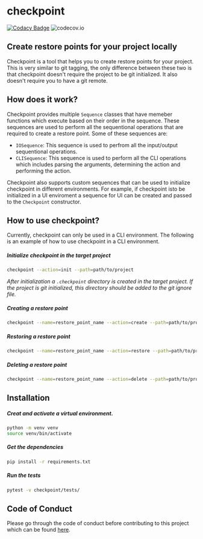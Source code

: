 # checkpoint
[![Codacy Badge](https://app.codacy.com/project/badge/Grade/db5e64ce3b644109afe0c6ed96f266b8)](https://www.codacy.com/gh/antrikshmisri/checkpoint/dashboard?utm_source=github.com&amp;utm_medium=referral&amp;utm_content=antrikshmisri/checkpoint&amp;utm_campaign=Badge_Grade) ![codecov.io](https://codecov.io/github/antrikshmisri/checkpoint/coverage.svg?branch=master)


## Create restore points for your project locally

Checkpoint is a tool that helps you to create restore points for your project. This is very similar to git tagging, the only difference between these two is that checkpoint doesn't require the project to be git initialized. It also doesn't require you to have a git remote. 

## How does it work?

Checkpoint provides multiple `Sequence` classes that have memeber functions which execute based on their order in the sequence. These sequences are used to perform all the sequentional operations that are required to create a restore point. Some of these sequences are:

* `IOSequence`: This sequence is used to perfrom all the input/output sequentional operations.
* `CLISequence`: This sequence is used to perform all the CLI operations which includes parsing the arguments, determining the action and performing the action.

Checkpoint also supports custom sequences that can be used to initialize checkpoint in different environments. For example, if checkpoint isto be initialized in a UI enviroment a sequence for UI can be created and passed to the `Checkpoint` constructor.

## How to use checkpoint?

Currently, checkpoint can only be used in a CLI environment. The following is an example of how to use checkpoint in a CLI environment.

##### Initialize checkpoint in the target project
```bash
checkpoint --action=init --path=path/to/project 
```
*After initialization a `.checkpoint` directory is created in the target project. If the project is git initialized, this directory should be added to the git ignore file.*

##### Creating a restore point
```bash
checkpoint --name=restore_point_name --action=create --path=path/to/project
```

##### Restoring a restore point
```bash
checkpoint --name=restore_point_name --action=restore --path=path/to/project
```

##### Deleting a restore point
```bash
checkpoint --name=restore_point_name --action=delete --path=path/to/project
```

## Installation

##### Creat and activate a virtual environment.
```bash
python -m venv venv
source venv/bin/activate
```

##### Get the dependencies
```bash
pip install -r requirements.txt
```

##### Run the tests
```bash
pytest -v checkpoint/tests/
```

## Code of Conduct

Please go through the code of conduct before contributing to this project which can be found [here](./CODE_OF_CONDUCT.md). 

